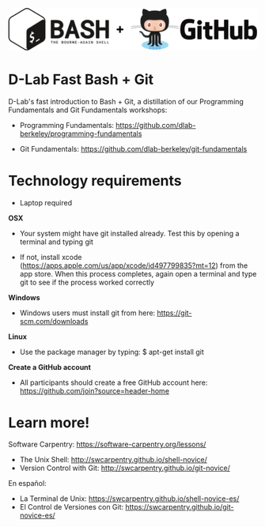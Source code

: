 ![](/octobash.png)

# D-Lab Fast Bash + Git

D-Lab's fast introduction to Bash + Git, a distillation of our Programming Fundamentals and Git Fundamentals workshops: 

- Programming Fundamentals: https://github.com/dlab-berkeley/programming-fundamentals

- Git Fundamentals: https://github.com/dlab-berkeley/git-fundamentals

# Technology requirements

- Laptop required

**OSX**
- Your system might have git installed already. Test this by opening a terminal and typing git

- If not, install xcode (https://apps.apple.com/us/app/xcode/id497799835?mt=12) from the app store. When this process completes, again open a terminal and type git to see if the process worked correctly

**Windows**
- Windows users must install git from here: https://git-scm.com/downloads

**Linux**
- Use the package manager by typing: $ apt-get install git

**Create a GitHub account**
- All participants should create a free GitHub account here: https://github.com/join?source=header-home

# Learn more!

Software Carpentry: https://software-carpentry.org/lessons/
- The Unix Shell: http://swcarpentry.github.io/shell-novice/
- Version Control with Git: http://swcarpentry.github.io/git-novice/

En español: 
- La Terminal de Unix: https://swcarpentry.github.io/shell-novice-es/
- El Control de Versiones con Git: https://swcarpentry.github.io/git-novice-es/

